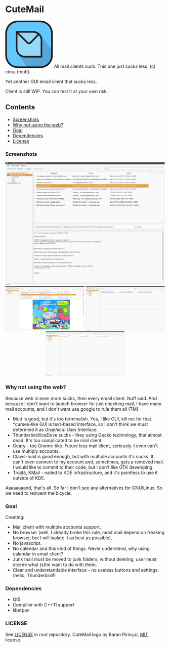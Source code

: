 # CuteMail
<img src="logo/logo.png?raw=true" width="150px" alt="logo"/> 
All mail clients suck. This one just sucks less. (c) circa (mutt)

Yet another GUI email client that sucks less.

Client is still WIP. You can test it at your own risk.

## Contents

* [Screenshots](#screenshots)
* [Why not using the web?](#why-not-using-the-web)
* [Goal](#goal)
* [Dependencies](#dependencies)
* [License](#license)

### Screenshots

<p align="center">
  <img src="screenshots/cutemail-main.png?raw=true" alt="Main screenshot"/>
  <img src="screenshots/cutemail-htmlmail.png?raw=true" width="250px" height="140px" alt="Main window with html"/>
  <img src="screenshots/cutemail-search1.png?raw=true" width="250px" height="140px" alt="Main window with text"/>
  <img src="screenshots/cutemail-search2.png?raw=true" width="250px" height="140px" alt="Main window with text"/>
</p>

### Why not using the web?
Because web is even more sucks, then every email client. Nuff said. And because I don't want to launch browser for just checking mail, I have many mail accounts, and I don't want use google to rule them all (TM).
- Mutt is good, but it's too terminalish. Yes, I like GUI, kill me for that. \*curses-like GUI is text-based interface, so I don't think we must determine it as *Graphical* User Interface.
- Thunderbird\IceDove sucks - they using Gecko technology, that almost dead. It's too complicated to be mail client.
- Geary - too Gnome-like. Future less mail client, seriously. I even can't use multiply accounts.
- Claws-mail is good enough, but with multiple accounts it's sucks. It can't even connect to my account and, sometimes, gets a removed mail. I would like to commit to their code, but I don't like GTK developing.
- Trojitá, KMail - nailed to KDE infrastructure, and it's pointless to use it outside of KDE.

Aaaaaaaand, that's all. So far I don't see any alternatives for GNU/Linux. So we need to reinvent the bicycle.

### Goal
Creating:
- Mail client with multiple accounts support.
- No browser (well, I already broke this rule, most mail depend on freaking browser, but I will isolate it as best as possible).
- No javascript.
- No calendar and this kind of things. Never understend, why using calendar in email client?
- Junk mail must be moved to junk folders, without deleting, user must dicede what (s)he want to do with them.
- Clear and understandable interface - no useless buttons and settings. (hello, Thunderbird!)

### Dependencies
- Qt5
- Compiller with C++11 support
- libetpan

### LICENSE
See [LICENSE](LICENSE) in root repository.
CuteMail logo by Baran Pirinçal, [MIT](logo/LICENSE) license.
